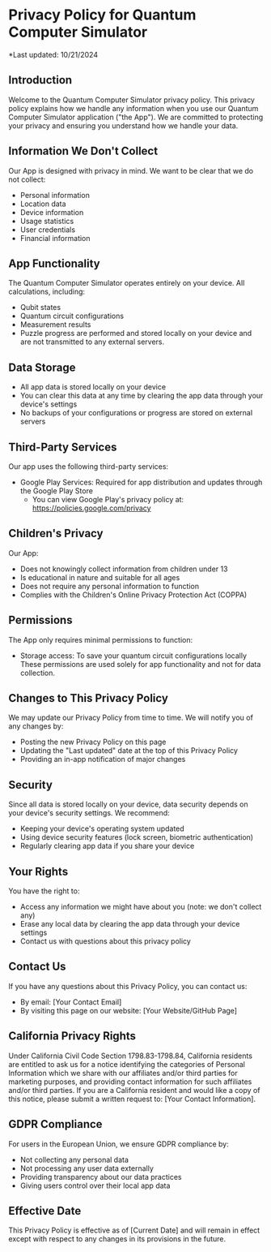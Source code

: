 # Privacy Policy for Quantum Computer Simulator

*Last updated: 10/21/2024


## Introduction
Welcome to the Quantum Computer Simulator privacy policy. This privacy policy explains how we handle any information when you use our Quantum Computer Simulator application ("the App"). We are committed to protecting your privacy and ensuring you understand how we handle your data.

## Information We Don't Collect
Our App is designed with privacy in mind. We want to be clear that we do not collect:
- Personal information
- Location data
- Device information
- Usage statistics
- User credentials
- Financial information

## App Functionality
The Quantum Computer Simulator operates entirely on your device. All calculations, including:
- Qubit states
- Quantum circuit configurations
- Measurement results
- Puzzle progress
are performed and stored locally on your device and are not transmitted to any external servers.

## Data Storage
- All app data is stored locally on your device
- You can clear this data at any time by clearing the app data through your device's settings
- No backups of your configurations or progress are stored on external servers

## Third-Party Services
Our app uses the following third-party services:
- Google Play Services: Required for app distribution and updates through the Google Play Store
  - You can view Google Play's privacy policy at: https://policies.google.com/privacy

## Children's Privacy
Our App:
- Does not knowingly collect information from children under 13
- Is educational in nature and suitable for all ages
- Does not require any personal information to function
- Complies with the Children's Online Privacy Protection Act (COPPA)

## Permissions
The App only requires minimal permissions to function:
- Storage access: To save your quantum circuit configurations locally
These permissions are used solely for app functionality and not for data collection.

## Changes to This Privacy Policy
We may update our Privacy Policy from time to time. We will notify you of any changes by:
- Posting the new Privacy Policy on this page
- Updating the "Last updated" date at the top of this Privacy Policy
- Providing an in-app notification of major changes

## Security
Since all data is stored locally on your device, data security depends on your device's security settings. We recommend:
- Keeping your device's operating system updated
- Using device security features (lock screen, biometric authentication)
- Regularly clearing app data if you share your device

## Your Rights
You have the right to:
- Access any information we might have about you (note: we don't collect any)
- Erase any local data by clearing the app data through your device settings
- Contact us with questions about this privacy policy

## Contact Us
If you have any questions about this Privacy Policy, you can contact us:
- By email: [Your Contact Email]
- By visiting this page on our website: [Your Website/GitHub Page]

## California Privacy Rights
Under California Civil Code Section 1798.83-1798.84, California residents are entitled to ask us for a notice identifying the categories of Personal Information which we share with our affiliates and/or third parties for marketing purposes, and providing contact information for such affiliates and/or third parties. If you are a California resident and would like a copy of this notice, please submit a written request to: [Your Contact Information].

## GDPR Compliance
For users in the European Union, we ensure GDPR compliance by:
- Not collecting any personal data
- Not processing any user data externally
- Providing transparency about our data practices
- Giving users control over their local app data

## Effective Date
This Privacy Policy is effective as of [Current Date] and will remain in effect except with respect to any changes in its provisions in the future.

